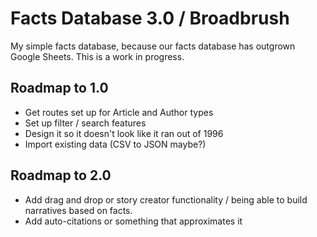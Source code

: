 # Facts Database 3.0 / Broadbrush

My simple facts database, because our facts database has outgrown Google Sheets. This is a work in progress.

## Roadmap to 1.0
  * Get routes set up for Article and Author types
  * Set up filter / search features
  * Design it so it doesn't look like it ran out of 1996
  * Import existing data (CSV to JSON maybe?)

## Roadmap to 2.0
  * Add drag and drop or story creator functionality / being able to build narratives based on facts.
  * Add auto-citations or something that approximates it

